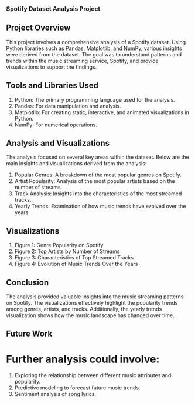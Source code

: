 ### Spotify Dataset Analysis Project
## Project Overview
This project involves a comprehensive analysis of a Spotify dataset. Using Python libraries such as Pandas, Matplotlib, and NumPy, various insights were derived from the dataset. The goal was to understand patterns and trends within the music streaming service, Spotify, and provide visualizations to support the findings.

## Tools and Libraries Used
1) Python: The primary programming language used for the analysis.
2) Pandas: For data manipulation and analysis.
3) Matplotlib: For creating static, interactive, and animated visualizations in Python.
4) NumPy: For numerical operations.

## Analysis and Visualizations
The analysis focused on several key areas within the dataset. Below are the main insights and visualizations derived from the analysis:

1) Popular Genres: A breakdown of the most popular genres on Spotify.
2) Artist Popularity: Analysis of the most popular artists based on the number of streams.
3) Track Analysis: Insights into the characteristics of the most streamed tracks.
4) Yearly Trends: Examination of how music trends have evolved over the years.

## Visualizations

1) Figure 1: Genre Popularity on Spotify
2) Figure 2: Top Artists by Number of Streams
3) Figure 3: Characteristics of Top Streamed Tracks
4) Figure 4: Evolution of Music Trends Over the Years

## Conclusion
The analysis provided valuable insights into the music streaming patterns on Spotify. The visualizations effectively highlight the popularity trends among genres, artists, and tracks. Additionally, the yearly trends visualization shows how the music landscape has changed over time.

## Future Work
# Further analysis could involve:

1) Exploring the relationship between different music attributes and popularity.
2) Predictive modeling to forecast future music trends.
3) Sentiment analysis of song lyrics.
